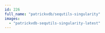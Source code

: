 ```yaml
---
id: 226
full_name: "patrickvdb/sequtils-singularity"
images: 
  - "patrickvdb-sequtils-singularity-latest"
---
```

